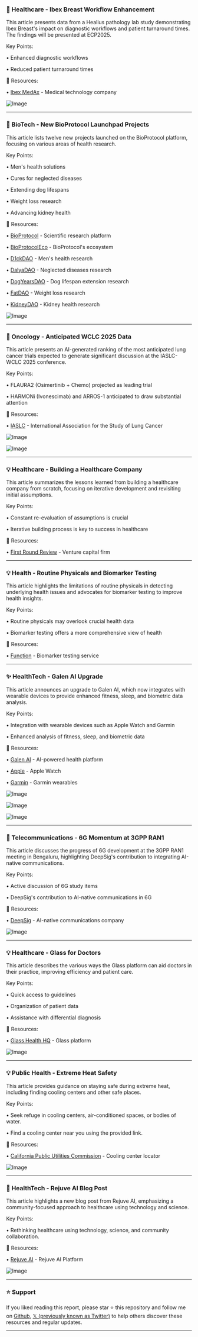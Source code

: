 ### 🤖 Healthcare - Ibex Breast Workflow Enhancement

This article presents data from a Healius pathology lab study demonstrating Ibex Breast's impact on diagnostic workflows and patient turnaround times.  The findings will be presented at ECP2025.

Key Points:

• Enhanced diagnostic workflows

• Reduced patient turnaround times


🔗 Resources:

• [Ibex MedAx](https://x.com/IbexMedAx) - Medical technology company

![Image](https://pbs.twimg.com/media/GzcifiZXkAAirTo?format=jpg&name=small)


---
### 🚀 BioTech - New BioProtocol Launchpad Projects

This article lists twelve new projects launched on the BioProtocol platform, focusing on various areas of health research.


Key Points:

• Men's health solutions

• Cures for neglected diseases

• Extending dog lifespans

• Weight loss research

• Advancing kidney health


🔗 Resources:

• [BioProtocol](https://x.com/BioProtocol) - Scientific research platform

• [BioProtocolEco](https://x.com/BioProtocolEco) - BioProtocol's ecosystem

• [D1ckDAO](https://x.com/D1ckDAO) - Men's health research

• [DalyaDAO](https://x.com/DalyaDAO) - Neglected diseases research

• [DogYearsDAO](https://x.com/DogYearsDAO) - Dog lifespan extension research

• [FatDAO](https://x.com/FatDAO_) - Weight loss research

• [KidneyDAO](https://x.com/KidneyDAO) - Kidney health research

![Image](https://pbs.twimg.com/media/GzcbK23XcAA0zOu?format=jpg&name=small)


---
### 🤖 Oncology - Anticipated WCLC 2025 Data

This article presents an AI-generated ranking of the most anticipated lung cancer trials expected to generate significant discussion at the IASLC-WCLC 2025 conference.

Key Points:

• FLAURA2 (Osimertinib + Chemo) projected as leading trial

• HARMONi (Ivonescimab) and ARROS-1 anticipated to draw substantial attention


🔗 Resources:

• [IASLC](https://x.com/IASLC) - International Association for the Study of Lung Cancer

![Image](https://pbs.twimg.com/media/GzYBt0JX0AEba82?format=png&name=small)

![Image](https://pbs.twimg.com/media/GzYBu4YW4AABGoX?format=jpg&name=small)


---
### 💡 Healthcare - Building a Healthcare Company

This article summarizes the lessons learned from building a healthcare company from scratch, focusing on iterative development and revisiting initial assumptions.


Key Points:

• Constant re-evaluation of assumptions is crucial

• Iterative building process is key to success in healthcare


🔗 Resources:

• [First Round Review](https://x.com/firstround) - Venture capital firm


---
### 💡 Health - Routine Physicals and Biomarker Testing

This article highlights the limitations of routine physicals in detecting underlying health issues and advocates for biomarker testing to improve health insights.

Key Points:

• Routine physicals may overlook crucial health data

• Biomarker testing offers a more comprehensive view of health


🔗 Resources:

• [Function](https://x.com/function) - Biomarker testing service


---
### ✨ HealthTech - Galen AI Upgrade

This article announces an upgrade to Galen AI, which now integrates with wearable devices to provide enhanced fitness, sleep, and biometric data analysis.

Key Points:

• Integration with wearable devices such as Apple Watch and Garmin

• Enhanced analysis of fitness, sleep, and biometric data


🔗 Resources:

• [Galen AI](https://x.com/galen_ai) - AI-powered health platform

• [Apple](https://x.com/Apple) - Apple Watch

• [Garmin](https://x.com/Garmin) - Garmin wearables


![Image](https://pbs.twimg.com/media/GzOZxppbcAAAgFR?format=jpg&name=900x900)

![Image](https://pbs.twimg.com/media/GzOZ2pYbYAANDUC?format=jpg&name=900x900)

![Image](https://pbs.twimg.com/media/GzOZ40kagAAu0cg?format=jpg&name=900x900)


---
### 🤖 Telecommunications - 6G Momentum at 3GPP RAN1

This article discusses the progress of 6G development at the 3GPP RAN1 meeting in Bengaluru, highlighting DeepSig's contribution to integrating AI-native communications.

Key Points:

• Active discussion of 6G study items

• DeepSig's contribution to AI-native communications in 6G


🔗 Resources:

• [DeepSig](https://x.com/deepsignl) - AI-native communications company

![Image](https://pbs.twimg.com/media/GzOOCruXcAAL9No?format=jpg&name=small)


---
### 💡 Healthcare - Glass for Doctors

This article describes the various ways the Glass platform can aid doctors in their practice, improving efficiency and patient care.

Key Points:

• Quick access to guidelines

• Organization of patient data

• Assistance with differential diagnosis


🔗 Resources:

• [Glass Health HQ](https://x.com/GlassHealthHQ) - Glass platform

![Image](https://pbs.twimg.com/media/Gy5kjLqWcAAsWKw?format=jpg&name=small)


---
### 💡 Public Health - Extreme Heat Safety

This article provides guidance on staying safe during extreme heat, including finding cooling centers and other safe places.

Key Points:

• Seek refuge in cooling centers, air-conditioned spaces, or bodies of water.

• Find a cooling center near you using the provided link.


🔗 Resources:

• [California Public Utilities Commission](https://cpuc.ca.gov/consumer-support/cooling-centers) - Cooling center locator

![Image](https://pbs.twimg.com/media/GzIlEhJW8AAxOZv?format=jpg&name=small)


---
### 🤖 HealthTech - Rejuve AI Blog Post

This article highlights a new blog post from Rejuve AI, emphasizing a community-focused approach to healthcare using technology and science.

Key Points:

• Rethinking healthcare using technology, science, and community collaboration.


🔗 Resources:

• [Rejuve AI](https://x.com/Rejuve_AI) - Rejuve AI Platform

![Image](https://pbs.twimg.com/media/GyazyisWkAE3r-l?format=jpg&name=small)


---

### ⭐️ Support

If you liked reading this report, please star ⭐️ this repository and follow me on [Github](https://github.com/Drix10), [𝕏 (previously known as Twitter)](https://x.com/DRIX_10_) to help others discover these resources and regular updates.

---